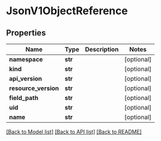 # JsonV1ObjectReference


## Properties
Name | Type | Description | Notes
------------ | ------------- | ------------- | -------------
**namespace** | **str** |  | [optional] 
**kind** | **str** |  | [optional] 
**api_version** | **str** |  | [optional] 
**resource_version** | **str** |  | [optional] 
**field_path** | **str** |  | [optional] 
**uid** | **str** |  | [optional] 
**name** | **str** |  | [optional] 

[[Back to Model list]](../README.md#documentation-for-models) [[Back to API list]](../README.md#documentation-for-api-endpoints) [[Back to README]](../README.md)


